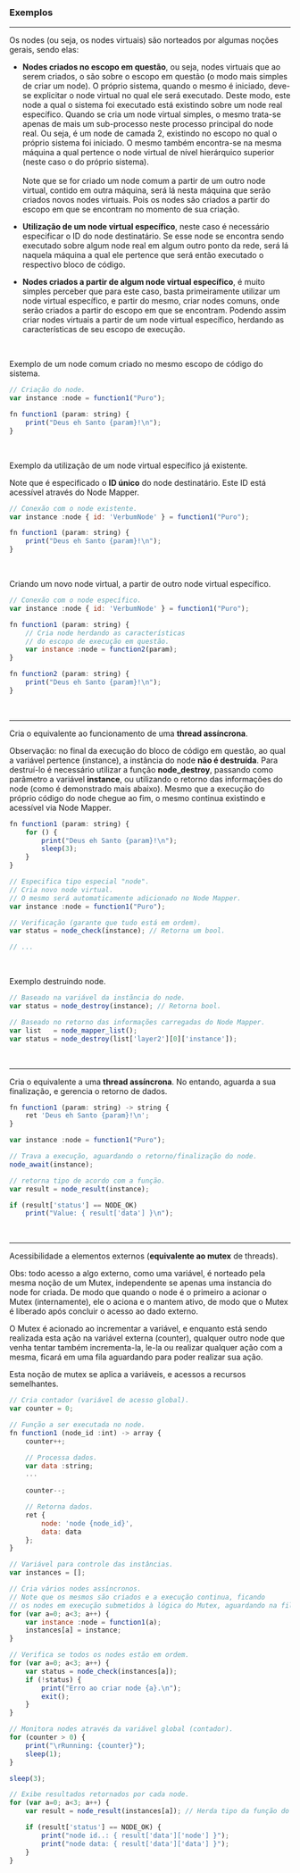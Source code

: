 ### <b>Exemplos</b>

****

Os nodes (ou seja, os nodes virtuais) são norteados por algumas noções gerais, sendo elas:

- <b>Nodes criados no escopo em questão</b>, ou seja, nodes virtuais que ao serem criados, o são sobre o escopo em questão (o modo mais simples de criar um node). O próprio sistema, quando o mesmo é iniciado, deve-se explicitar o node virtual no qual ele será executado. Deste modo, este node a qual o sistema foi executado está existindo sobre um node real específico. Quando se cria um node virtual simples, o mesmo trata-se apenas de mais um sub-processo neste processo principal do node real. Ou seja, é um node de camada 2, existindo no escopo no qual o próprio sistema foi iniciado. O mesmo também encontra-se na mesma máquina a qual pertence o node virtual de nível hierárquico superior (neste caso o do próprio sistema).
<br><br>
Note que se for criado um node comum a partir de um outro node virtual, contido em outra máquina, será lá nesta máquina que serão criados novos nodes virtuais. Pois os nodes são criados a partir do escopo em que se encontram no momento de sua criação. 

- <b>Utilização de um node virtual específico</b>, neste caso é necessário especificar o ID do node destinatário. Se esse node se encontra sendo executado sobre algum node real em algum outro ponto da rede, será lá naquela máquina a qual ele pertence que será então executado o respectivo bloco de código.

- <b>Nodes criados a partir de algum node virtual específico</b>, é muito simples perceber que para este caso, basta primeiramente utilizar um node virtual específico, e partir do mesmo, criar nodes comuns, onde serão criados a partir do escopo em que se encontram. Podendo assim criar nodes virtuais a partir de um node virtual específico, herdando as características de seu escopo de execução.

<br>

Exemplo de um node comum criado no mesmo escopo de código do sistema.

```js
// Criação do node.
var instance :node = function1("Puro");

fn function1 (param: string) {
    print("Deus eh Santo {param}!\n");
}
```

<br>

Exemplo da utilização de um node virtual específico já existente.

Note que é especificado o <b>ID único</b> do node destinatário. Este ID está acessível através do Node Mapper.

```js
// Conexão com o node existente.
var instance :node { id: 'VerbumNode' } = function1("Puro");

fn function1 (param: string) {
    print("Deus eh Santo {param}!\n");
}
```

<br>

Criando um novo node virtual, a partir de outro node virtual específico.

```js
// Conexão com o node específico.
var instance :node { id: 'VerbumNode' } = function1("Puro");

fn function1 (param: string) {
    // Cria node herdando as características
    // do escopo de execução em questão.
    var instance :node = function2(param);
}

fn function2 (param: string) {
    print("Deus eh Santo {param}!\n");
}
```

<br>

****

Cria o equivalente ao funcionamento de uma <b>thread assíncrona</b>. 

Observação: no final da execução do bloco de código em questão, ao qual a variável pertence (instance), a instância do node <b>não é destruída</b>. Para destruí-lo é necessário utilizar a função <b>node_destroy</b>, passando como parâmetro a variável <b>instance</b>, ou utilizando o retorno das informações do node (como é demonstrado mais abaixo). Mesmo que a execução do próprio código do node chegue ao fim, o mesmo continua existindo e acessível via Node Mapper.

```js
fn function1 (param: string) {
    for () {
        print("Deus eh Santo {param}!\n");
        sleep(3);
    }
}

// Especifica tipo especial "node".
// Cria novo node virtual.
// O mesmo será automaticamente adicionado no Node Mapper.
var instance :node = function1("Puro");

// Verificação (garante que tudo está em ordem).
var status = node_check(instance); // Retorna um bool.

// ...
```

<br>

Exemplo destruindo node.

```js
// Baseado na variável da instãncia do node.
var status = node_destroy(instance); // Retorna bool.

// Baseado no retorno das informações carregadas do Node Mapper.
var list   = node_mapper_list();
var status = node_destroy(list['layer2'][0]['instance']);
```

<br>

****

Cria o equivalente a uma <b>thread assíncrona</b>. No entando, aguarda a sua finalização, e gerencia o retorno de dados.

```js
fn function1 (param: string) -> string {
    ret 'Deus eh Santo {param}!\n';
}

var instance :node = function1("Puro");

// Trava a execução, aguardando o retorno/finalização do node.
node_await(instance);

// retorna tipo de acordo com a função.
var result = node_result(instance);

if (result['status'] == NODE_OK)
    print("Value: { result['data'] }\n");
```

<br>

****

Acessibilidade a elementos externos (<b>equivalente ao mutex</b> de threads).

Obs: todo acesso a algo externo, como uma variável, é norteado pela mesma noção de um Mutex, independente se apenas uma instancia do node for criada. De modo que quando o node é o primeiro a acionar o Mutex (internamente), ele o aciona e o mantem ativo, de modo que o Mutex é liberado após concluir o acesso ao dado externo.

O Mutex é acionado ao incrementar a variável, e enquanto está sendo realizada esta ação na variável externa (counter), qualquer outro node que venha tentar também incrementa-la, le-la ou realizar qualquer ação com a mesma, ficará em uma fila aguardando para poder realizar sua ação.

Esta noção de mutex se aplica a variáveis, e acessos a recursos semelhantes.

```js
// Cria contador (variável de acesso global).
var counter = 0;

// Função a ser executada no node.
fn function1 (node_id :int) -> array {
    counter++;

    // Processa dados.
    var data :string;
    ...
    
    counter--;

    // Retorna dados.
    ret {
        node: 'node {node_id}',
        data: data
    };
}

// Variável para controle das instâncias.
var instances = [];

// Cria vários nodes assíncronos.
// Note que os mesmos são criados e a execução continua, ficando
// os nodes em execução submetidos à lógica do Mutex, aguardando na fila.
for (var a=0; a<3; a++) {
    var instance :node = function1(a);
    instances[a] = instance;
}

// Verifica se todos os nodes estão em ordem.
for (var a=0; a<3; a++) {
    var status = node_check(instances[a]); 
    if (!status) {
        print("Erro ao criar node {a}.\n");
        exit();
    }
}

// Monitora nodes através da variável global (contador).
for (counter > 0) {
    print("\rRunning: {counter}");
    sleep(1);
}

sleep(3);

// Exibe resultados retornados por cada node.
for (var a=0; a<3; a++) {
    var result = node_result(instances[a]); // Herda tipo da função do node.

    if (result['status'] == NODE_OK) {
        print("node id..: { result['data']['node'] }");
        print("node data: { result['data']['data'] }");
    }
}
```


